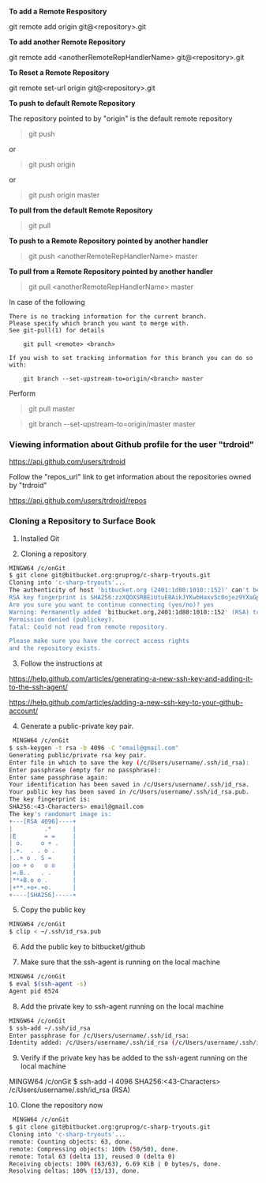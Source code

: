 **To add a Remote Respository**

git remote add origin git@\<repository\>.git

**To add another Remote Repository**

git remote add \<anotherRemoteRepHandlerName\> git@\<repository\>.git

**To Reset a Remote Repository**

git remote set-url origin git@\<repository\>.git

**To push to default Remote Repository**

The repository pointed to by "origin" is the default remote repository

> git push

or

> git push origin 

or 

> git push origin master

**To pull from the default Remote Repository**

> git pull

**To push to a Remote Repository pointed by another handler**

> git push \<anotherRemoteRepHandlerName\> master

**To pull from a Remote Repository pointed by another handler**

> git pull \<anotherRemoteRepHandlerName\> master

In case of the following

```
There is no tracking information for the current branch.
Please specify which branch you want to merge with.
See git-pull(1) for details

    git pull <remote> <branch>

If you wish to set tracking information for this branch you can do so with:

    git branch --set-upstream-to=origin/<branch> master
```

Perform 

> git pull <remote> master

> git branch --set-upstream-to=origin/master master

### Viewing information about Github profile for the user "trdroid"

<https://api.github.com/users/trdroid>

Follow the "repos_url" link to get information about the repositories owned by "trdroid"

<https://api.github.com/users/trdroid/repos>


### Cloning a Repository to Surface Book

1) Installed Git

2) Cloning a repository

```sh
MINGW64 /c/onGit
$ git clone git@bitbucket.org:gruprog/c-sharp-tryouts.git
Cloning into 'c-sharp-tryouts'...
The authenticity of host 'bitbucket.org (2401:1d80:1010::152)' can't be established.
RSA key fingerprint is SHA256:zzXQOXSRBEiUtuE8AikJYKwbHaxvSc0ojez9YXaGp1A.
Are you sure you want to continue connecting (yes/no)? yes
Warning: Permanently added 'bitbucket.org,2401:1d80:1010::152' (RSA) to the list of known hosts.
Permission denied (publickey).
fatal: Could not read from remote repository.

Please make sure you have the correct access rights
and the repository exists.
```

3) Follow the instructions at 

https://help.github.com/articles/generating-a-new-ssh-key-and-adding-it-to-the-ssh-agent/

https://help.github.com/articles/adding-a-new-ssh-key-to-your-github-account/

4) Generate a public-private key pair.

```sh
 MINGW64 /c/onGit
$ ssh-keygen -t rsa -b 4096 -C "email@gmail.com"
Generating public/private rsa key pair.
Enter file in which to save the key (/c/Users/username/.ssh/id_rsa):
Enter passphrase (empty for no passphrase):
Enter same passphrase again:
Your identification has been saved in /c/Users/username/.ssh/id_rsa.
Your public key has been saved in /c/Users/username/.ssh/id_rsa.pub.
The key fingerprint is:
SHA256:<43-Characters> email@gmail.com
The key's randomart image is:
+---[RSA 4096]----+
|         .*      |
|E        = =     |
| o.     o + .    |
|.+.  . . o .     |
|..+ o . S =      |
|oo + o   o o     |
|=.B..   . .      |
|**+B.o o .       |
|+**.+o+.+o.      |
+----[SHA256]-----+
```

5) Copy the public key 

```sh
MINGW64 /c/onGit
$ clip < ~/.ssh/id_rsa.pub
```

6) Add the public key to bitbucket/github

7) Make sure that the ssh-agent is running on the local machine

```sh
MINGW64 /c/onGit
$ eval $(ssh-agent -s)
Agent pid 6524
```

8) Add the private key to ssh-agent running on the local machine

```sh
MINGW64 /c/onGit
$ ssh-add ~/.ssh/id_rsa
Enter passphrase for /c/Users/username/.ssh/id_rsa:
Identity added: /c/Users/username/.ssh/id_rsa (/c/Users/username/.ssh/id_rsa)
```

9) Verify if the private key has be added to the ssh-agent running on the local machine

MINGW64 /c/onGit
$ ssh-add -l
4096 SHA256:<43-Characters> /c/Users/username/.ssh/id_rsa (RSA)

10) Clone the repository now

```sh
 MINGW64 /c/onGit
$ git clone git@bitbucket.org:gruprog/c-sharp-tryouts.git
Cloning into 'c-sharp-tryouts'...
remote: Counting objects: 63, done.
remote: Compressing objects: 100% (50/50), done.
remote: Total 63 (delta 13), reused 0 (delta 0)
Receiving objects: 100% (63/63), 6.69 KiB | 0 bytes/s, done.
Resolving deltas: 100% (13/13), done.
```
